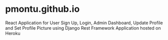 # pmontu.github.io
React Application for User Sign Up, Login, Admin Dashboard, Update Profile and Set Profile Picture using Django Rest Framework Application hosted on Heroku
